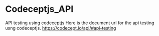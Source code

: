 # Codeceptjs_API
API testing using codeceptjs
Here is the document url for the api testing usng codeceptjs.
https://codecept.io/api/#api-testing
